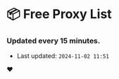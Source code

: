 # :package: Free Proxy List
### Updated every 15 minutes.

- Last updated: `2024-11-02 11:51`

:heart:

